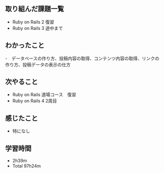 ## 取り組んだ課題一覧
- Ruby on Rails 2 復習
- Ruby on Rails 3 途中まで
## わかったこと
-　データベースの作り方、投稿内容の取得、コンテンツ内容の取得、リンクの作り方、投稿データの表示の仕方
## 次やること
- Ruby on Rails 道場コース　復習
- Ruby on Rails 4 2周目
## 感じたこと
- 特になし
## 学習時間
- 2h39m
- Total 97h24m
